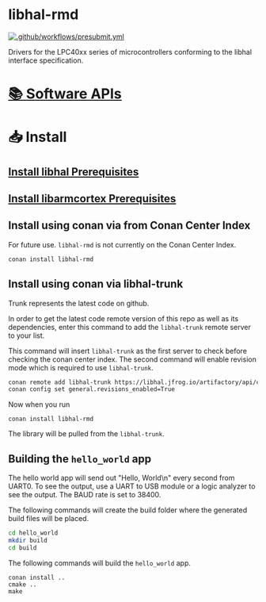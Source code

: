 # libhal-rmd

[![.github/workflows/presubmit.yml](https://github.com/libhal/libhal-rmd/actions/workflows/presubmit.yml/badge.svg?branch=main)](https://github.com/libhal/libhal-rmd/actions/workflows/presubmit.yml)

Drivers for the LPC40xx series of microcontrollers conforming to the libhal
interface specification.

# [📚 Software APIs](https://libhal.github.io/libhal-rmd/api)

# 📥 Install

## [Install libhal Prerequisites](https://libhal.github.io/prerequisites/)

## [Install libarmcortex Prerequisites](https://github.com/libhal/libarmcortex/blob/main/docs/prerequisites.md)

## Install using conan via from Conan Center Index

For future use. `libhal-rmd` is not currently on the Conan Center Index.

```bash
conan install libhal-rmd
```

## Install using conan via libhal-trunk

Trunk represents the latest code on github.

In order to get the latest code remote version of this repo as well as its
dependencies, enter this command to add the `libhal-trunk` remote server to your
list.

This command will insert `libhal-trunk` as the first server to check before
checking the conan center index.
The second command will enable revision mode which is required to use
`libhal-trunk`.

```bash
conan remote add libhal-trunk https://libhal.jfrog.io/artifactory/api/conan/trunk-conan --insert
conan config set general.revisions_enabled=True
```

Now when you run

```
conan install libhal-rmd
```

The library will be pulled from the `libhal-trunk`.

## Building the `hello_world` app

The hello world app will send out "Hello, World\n" every second from UART0. To
see the output, use a UART to USB module or a logic analyzer to see the output.
The BAUD rate is set to 38400.

The following commands will create the build folder where the generated build
files will be placed.

```bash
cd hello_world
mkdir build
cd build
```

The following commands will build the `hello_world` app.

```
conan install ..
cmake ..
make
```
